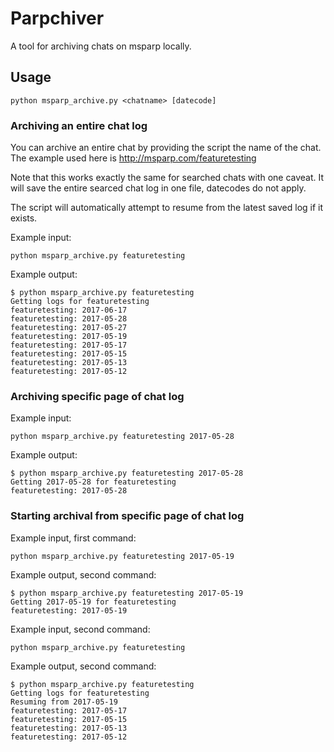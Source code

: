 # Parpchiver
A tool for archiving chats on msparp locally.

## Usage
```
python msparp_archive.py <chatname> [datecode]
```
### Archiving an entire chat log
You can archive an entire chat by providing the script the name of the chat. 
The example used here is http://msparp.com/featuretesting

Note that this works exactly the same for searched chats with one caveat. It will save the entire searced chat log in one file, datecodes do not apply.

The script will automatically attempt to resume from the latest saved log if it exists.

Example input:
```
python msparp_archive.py featuretesting
```
Example output:
```
$ python msparp_archive.py featuretesting
Getting logs for featuretesting
featuretesting: 2017-06-17
featuretesting: 2017-05-28
featuretesting: 2017-05-27
featuretesting: 2017-05-19
featuretesting: 2017-05-17
featuretesting: 2017-05-15
featuretesting: 2017-05-13
featuretesting: 2017-05-12
```
### Archiving specific page of chat log
Example input:
```
python msparp_archive.py featuretesting 2017-05-28
```
Example output:
```
$ python msparp_archive.py featuretesting 2017-05-28
Getting 2017-05-28 for featuretesting
featuretesting: 2017-05-28
```
### Starting archival from specific page of chat log
Example input, first command:
```
python msparp_archive.py featuretesting 2017-05-19
```
Example output, second command:
```
$ python msparp_archive.py featuretesting 2017-05-19
Getting 2017-05-19 for featuretesting
featuretesting: 2017-05-19
```
Example input, second command:
```
python msparp_archive.py featuretesting
```
Example output, second command:
```
$ python msparp_archive.py featuretesting
Getting logs for featuretesting
Resuming from 2017-05-19
featuretesting: 2017-05-17
featuretesting: 2017-05-15
featuretesting: 2017-05-13
featuretesting: 2017-05-12
```
